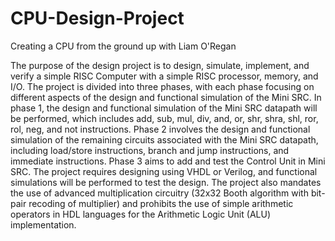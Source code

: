 # CPU-Design-Project
Creating a CPU from the ground up with Liam O'Regan 

The purpose of the design project is to design, simulate, implement, and verify a simple RISC Computer with a simple RISC processor, memory, and I/O. The project is divided into three phases, with each phase focusing on different aspects of the design and functional simulation of the Mini SRC. In phase 1, the design and functional simulation of the Mini SRC datapath will be performed, which includes add, sub, mul, div, and, or, shr, shra, shl, ror, rol, neg, and not instructions. Phase 2 involves the design and functional simulation of the remaining circuits associated with the Mini SRC datapath, including load/store instructions, branch and jump instructions, and immediate instructions. Phase 3 aims to add and test the Control Unit in Mini SRC. The project requires designing using VHDL or Verilog, and functional simulations will be performed to test the design. The project also mandates the use of advanced multiplication circuitry (32x32 Booth algorithm with bit-pair recoding of multiplier) and prohibits the use of simple arithmetic operators in HDL languages for the Arithmetic Logic Unit (ALU) implementation.

